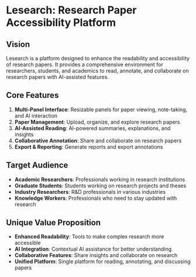 # Lesearch: Research Paper Accessibility Platform

## Vision

Lesearch is a platform designed to enhance the readability and accessibility of research papers. It provides a comprehensive environment for researchers, students, and academics to read, annotate, and collaborate on research papers with AI-assisted features.

## Core Features

1. **Multi-Panel Interface**: Resizable panels for paper viewing, note-taking, and AI interaction
2. **Paper Management**: Upload, organize, and explore research papers
3. **AI-Assisted Reading**: AI-powered summaries, explanations, and insights
4. **Collaborative Annotation**: Share and collaborate on research papers
5. **Export & Reporting**: Generate reports and export annotations

## Target Audience

- **Academic Researchers**: Professionals working in research institutions
- **Graduate Students**: Students working on research projects and theses
- **Industry Researchers**: R&D professionals in various industries
- **Knowledge Workers**: Professionals who need to stay updated with research

## Unique Value Proposition

- **Enhanced Readability**: Tools to make complex research more accessible
- **AI Integration**: Contextual AI assistance for better understanding
- **Collaborative Features**: Share insights and collaborate on research
- **Unified Platform**: Single platform for reading, annotating, and discussing papers
